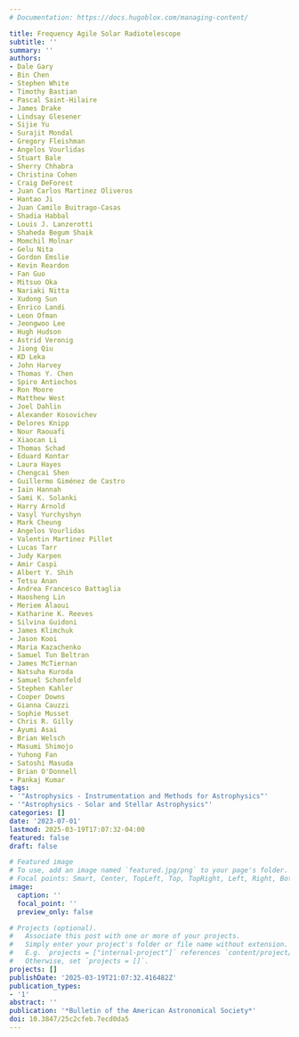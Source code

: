 ```yaml
---
# Documentation: https://docs.hugoblox.com/managing-content/

title: Frequency Agile Solar Radiotelescope
subtitle: ''
summary: ''
authors:
- Dale Gary
- Bin Chen
- Stephen White
- Timothy Bastian
- Pascal Saint-Hilaire
- James Drake
- Lindsay Glesener
- Sijie Yu
- Surajit Mondal
- Gregory Fleishman
- Angelos Vourlidas
- Stuart Bale
- Sherry Chhabra
- Christina Cohen
- Craig DeForest
- Juan Carlos Martinez Oliveros
- Hantao Ji
- Juan Camilo Buitrago-Casas
- Shadia Habbal
- Louis J. Lanzerotti
- Shaheda Begum Shaik
- Momchil Molnar
- Gelu Nita
- Gordon Emslie
- Kevin Reardon
- Fan Guo
- Mitsuo Oka
- Nariaki Nitta
- Xudong Sun
- Enrico Landi
- Leon Ofman
- Jeongwoo Lee
- Hugh Hudson
- Astrid Veronig
- Jiong Qiu
- KD Leka
- John Harvey
- Thomas Y. Chen
- Spiro Antiochos
- Ron Moore
- Matthew West
- Joel Dahlin
- Alexander Kosovichev
- Delores Knipp
- Nour Raouafi
- Xiaocan Li
- Thomas Schad
- Eduard Kontar
- Laura Hayes
- Chengcai Shen
- Guillermo Giménez de Castro
- Iain Hannah
- Sami K. Solanki
- Harry Arnold
- Vasyl Yurchyshyn
- Mark Cheung
- Angelos Vourlidas
- Valentin Martinez Pillet
- Lucas Tarr
- Judy Karpen
- Amir Caspi
- Albert Y. Shih
- Tetsu Anan
- Andrea Francesco Battaglia
- Haosheng Lin
- Meriem Alaoui
- Katharine K. Reeves
- Silvina Guidoni
- James Klimchuk
- Jason Kooi
- Maria Kazachenko
- Samuel Tun Beltran
- James McTiernan
- Natsuha Kuroda
- Samuel Schonfeld
- Stephen Kahler
- Cooper Downs
- Gianna Cauzzi
- Sophie Musset
- Chris R. Gilly
- Ayumi Asai
- Brian Welsch
- Masumi Shimojo
- Yuhong Fan
- Satoshi Masuda
- Brian O'Donnell
- Pankaj Kumar
tags:
- '"Astrophysics - Instrumentation and Methods for Astrophysics"'
- '"Astrophysics - Solar and Stellar Astrophysics"'
categories: []
date: '2023-07-01'
lastmod: 2025-03-19T17:07:32-04:00
featured: false
draft: false

# Featured image
# To use, add an image named `featured.jpg/png` to your page's folder.
# Focal points: Smart, Center, TopLeft, Top, TopRight, Left, Right, BottomLeft, Bottom, BottomRight.
image:
  caption: ''
  focal_point: ''
  preview_only: false

# Projects (optional).
#   Associate this post with one or more of your projects.
#   Simply enter your project's folder or file name without extension.
#   E.g. `projects = ["internal-project"]` references `content/project/deep-learning/index.md`.
#   Otherwise, set `projects = []`.
projects: []
publishDate: '2025-03-19T21:07:32.416482Z'
publication_types:
- '1'
abstract: ''
publication: '*Bulletin of the American Astronomical Society*'
doi: 10.3847/25c2cfeb.7ecd0da5
---
```


